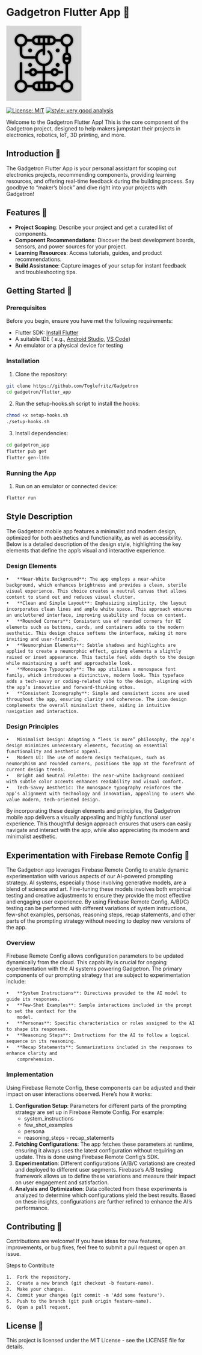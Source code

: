 # Gadgetron Flutter App :robot:

![Gadgetron app icon](assets/app_icon.png)

[![License: MIT][license_badge]][license_badge_link]
[![style: very good analysis][badge]][badge_link]

Welcome to the Gadgetron Flutter App! This is the core component of the Gadgetron project,
designed to help makers jumpstart their projects in electronics, robotics, IoT, 3D printing, and
more.

## Introduction :wave:

The Gadgetron Flutter App is your personal assistant for scoping out electronics projects,
recommending components, providing learning resources, and offering real-time feedback during the
building process. Say goodbye to “maker’s block” and dive right into your projects with Gadgetron!

## Features :goat:

- **Project Scoping**: Describe your project and get a curated list of components.
- **Component Recommendations**: Discover the best development boards, sensors, and power sources
  for your project.
- **Learning Resources**: Access tutorials, guides, and product recommendations.
- **Build Assistance**: Capture images of your setup for instant feedback and troubleshooting tips.

## Getting Started :rocket:

### Prerequisites

Before you begin, ensure you have met the following requirements:

- Flutter SDK: [Install Flutter](https://docs.flutter.dev/get-started/install)
- A suitable IDE (
  e.g., [Android Studio](https://developer.android.com/studio), [VS Code](https://code.visualstudio.com/))
- An emulator or a physical device for testing

### Installation

1. Clone the repository:

```bash
git clone https://github.com/Toglefritz/Gadgetron
cd gadgetron/flutter_app
```

2. Run the setup-hooks.sh script to install the hooks:

```bash
chmod +x setup-hooks.sh
./setup-hooks.sh
```

3. Install dependencies:

```bash
cd gadgetron_app
flutter pub get
flutter gen-l10n
```

### Running the App

1. Run on an emulator or connected device:

```bash
flutter run
```

## Style Description

The Gadgetron mobile app features a minimalist and modern design, optimized for both aesthetics and
functionality, as well as accessibility. Below is a detailed description of the design style,
highlighting the key elements that define the app’s visual and interactive experience.

### Design Elements

	•	**Near-White Background**: The app employs a near-white background, which enhances brightness and provides a clean, sterile visual experience. This choice creates a neutral canvas that allows content to stand out and reduces visual clutter.
	•	**Clean and Simple Layout**: Emphasizing simplicity, the layout incorporates clean lines and ample white space. This approach ensures an uncluttered interface, improving usability and focus on content.
	•	**Rounded Corners**: Consistent use of rounded corners for UI elements such as buttons, cards, and containers adds to the modern aesthetic. This design choice softens the interface, making it more inviting and user-friendly.
	•	**Neumorphism Elements**: Subtle shadows and highlights are applied to create a neumorphic effect, giving elements a slightly raised or inset appearance. This tactile feel adds depth to the design while maintaining a soft and approachable look.
	•	**Monospace Typography**: The app utilizes a monospace font family, which introduces a distinctive, modern look. This typeface adds a tech-savvy or coding-related vibe to the design, aligning with the app’s innovative and forward-thinking ethos.
	•	**Consistent Iconography**: Simple and consistent icons are used throughout the app, ensuring clarity and coherence. The icon design complements the overall minimalist theme, aiding in intuitive navigation and interaction.

### Design Principles

	•	Minimalist Design: Adopting a “less is more” philosophy, the app’s design minimizes unnecessary elements, focusing on essential functionality and aesthetic appeal.
	•	Modern UI: The use of modern design techniques, such as neumorphism and rounded corners, positions the app at the forefront of current design trends.
	•	Bright and Neutral Palette: The near-white background combined with subtle color accents enhances readability and visual comfort.
	•	Tech-Savvy Aesthetic: The monospace typography reinforces the app’s alignment with technology and innovation, appealing to users who value modern, tech-oriented design.

By incorporating these design elements and principles, the Gadgetron mobile app delivers a visually
appealing and highly functional user experience. This thoughtful design approach ensures that users
can easily navigate and interact with the app, while also appreciating its modern and minimalist
aesthetic.

## Experimentation with Firebase Remote Config :test_tube:

The Gadgetron app leverages Firebase Remote Config to enable dynamic experimentation with various 
aspects of our AI-powered prompting strategy. AI systems, especially those involving generative 
models, are a blend of science and art. Fine-tuning these models involves both empirical testing 
and creative adjustments to ensure they provide the most effective and engaging user experience. 
By using Firebase Remote Config, A/B(/C) testing can be performed with different variations of 
system instructions, few-shot examples, personas, reasoning steps, recap statements, and other 
parts of the prompting strategy without needing to deploy new versions of the app.

### Overview

Firebase Remote Config allows configuration parameters to be updated dynamically from the cloud. 
This capability is crucial for ongoing experimentation with the AI systems powering Gadgetron. The 
primary components of our prompting strategy that are subject to experimentation include:

	•	**System Instructions**: Directives provided to the AI model to guide its responses.
	•	**Few-Shot Examples**: Sample interactions included in the prompt to set the context for the 
        model.
	•	**Personas**: Specific characteristics or roles assigned to the AI to shape its responses.
	•	**Reasoning Steps**: Instructions for the AI to follow a logical sequence in its reasoning.
	•	**Recap Statements**: Summarizations included in the responses to enhance clarity and 
        comprehension.

### Implementation

Using Firebase Remote Config, these components can be adjusted and their impact on user 
interactions observed. Here’s how it works:

  1.  **Configuration Setup**: Parameters for different parts of the prompting strategy are set up in Firebase Remote Config. For example:
      - system_instructions
      - few_shot_examples
      - persona
      - reasoning_steps
     - recap_statements
   2.  **Fetching Configurations**: The app fetches these parameters at runtime, ensuring it always uses the latest configuration without requiring an update. This is done using Firebase Remote Config’s SDK.
   3.  **Experimentation**: Different configurations (A/B/C variations) are created and deployed to different user segments. Firebase’s A/B testing framework allows us to define these variations and measure their impact on user engagement and satisfaction.
   4.  **Analysis and Optimization**: Data collected from these experiments is analyzed to determine which configurations yield the best results. Based on these insights, configurations are further refined to enhance the AI’s performance.

## Contributing :raised_hands:

Contributions are welcome! If you have ideas for new features, improvements, or bug fixes, feel free
to submit a pull request or open an issue.

Steps to Contribute

	1.	Fork the repository.
	2.	Create a new branch (git checkout -b feature-name).
	3.	Make your changes.
	4.	Commit your changes (git commit -m 'Add some feature').
	5.	Push to the branch (git push origin feature-name).
	6.	Open a pull request.

## License :page_facing_up:

This project is licensed under the MIT License - see the LICENSE file for details.

[badge]: https://img.shields.io/badge/style-very_good_analysis-B22C89.svg

[badge_link]: https://pub.dev/packages/very_good_analysis

[license_badge]: https://img.shields.io/badge/license-MIT-blue.svg

[license_badge_link]: https://opensource.org/licenses/MIT